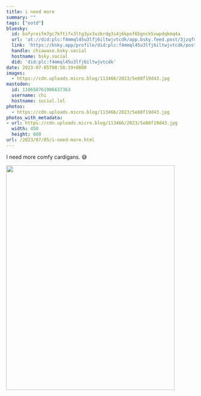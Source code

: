 ```yaml
---
title: i need more
summary: ""
tags: ["ootd"]
bluesky:
  id: bafyreifm7gc7kftifx3ltg3yx3xzbrdg3i4j6kpof65gnck5vwpdqkmq4a
  url: 'at://did:plc:f4mmql45u3lfj6iltwjvtcdk/app.bsky.feed.post/3jzqfmw2cmf2b'
  link: 'https://bsky.app/profile/did:plc:f4mmql45u3lfj6iltwjvtcdk/post/3jzqfmw2cmf2b'
  handle: chiawase.bsky.social
  hostname: bsky.social
  did: 'did:plc:f4mmql45u3lfj6iltwjvtcdk'
date: 2023-07-05T08:58:19+0800
images:
  - https://cdn.uploads.micro.blog/113466/2023/5e88f19d43.jpg
mastodon:
  id: 110658761906637363
  username: chi
  hostname: social.lol
photos:
  - https://cdn.uploads.micro.blog/113466/2023/5e88f19d43.jpg
photos_with_metadata:
- url: https://cdn.uploads.micro.blog/113466/2023/5e88f19d43.jpg
  width: 450
  height: 600
url: /2023/07/05/i-need-more.html
---
```


I need more comfy cardigans. 😅

<img src="uploads/2023/5e88f19d43.jpg" width="450" height="600" alt="">
